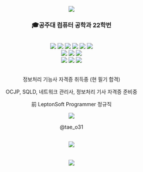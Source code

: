 <div align=center>
	<img src="https://capsule-render.vercel.app/api?type=waving&color=gradient&height=220&section=header&text=Taehyun's%20Github!&fontSize=80&animation=fadeIn" />
</div>
<div align = "center"> 
	<h3> 🎓공주대 컴퓨터 공학과 22학번 </h3> 
</div><br>
<div align="center">
	<img src="https://img.shields.io/badge/Java-E34F26?style=flat&logo=Conda-Forge&logoColor=white" />
	<img src="https://img.shields.io/badge/HTML5-007396?style=flat&logo=HTML5&logoColor=white" />
	<img src="https://img.shields.io/badge/JavaScript-F7DF1E?style=flat&logo=JavaScript&logoColor=white" />
	<img src="https://img.shields.io/badge/jQuery-0769AD?style=flat&logo=jQuery&logoColor=white" />
	<img src="https://img.shields.io/badge/C++-00599C?style=flat&logo=C++d&logoColor=white" />
	<img src="https://img.shields.io/badge/Python-3776AB?style=flat&logo=Pythond&logoColor=white" />
	<br>
	<img src="https://img.shields.io/badge/Spring-6DB33F?style=flat&logo=Spring&logoColor=white" />
	<img src="https://img.shields.io/badge/Selenium-43B02A?style=flat&logo=Selenium&logoColor=white" />
	<img src="https://img.shields.io/badge/Mybatis-000000?style=flat&logo=Fluentd&logoColor=white" />
	<br>
	<img src="https://img.shields.io/badge/MySQL-4479A1?style=flat&logo=MySQL&logoColor=white" />
	<img src="https://img.shields.io/badge/MariaDB-003545?style=flat&logo=MariaDB&logoColor=white" />
	<img src="https://img.shields.io/badge/Linux-FCC624?style=flat&logo=Linux&logoColor=white" />
</div>
<br>
<div align = "center">
	<p>정보처리 기능사 자격증 취득중 (현 필기 합격)</p>
	<p>OCJP, SQLD, 네트워크 관리사, 정보처리 기사 자격증 준비중</p>
	<p>前 LeptonSoft Programmer 정규직</p>
	<img src="https://img.shields.io/badge/Instagram-181717?style=flat&logo=Instagram&logoColor=pink" />
	<p>@tae_o31</p>
</div>
<br>
<div align=center>
	<img src="https://github-readme-stats.vercel.app/api/top-langs/?username=Taehyun06-Dev&layout=compact&theme=buefy"><br><br>
</div>
<br>
<div align=center>
	<img src="https://capsule-render.vercel.app/api?type=waving&color=gradient&height=220&section=footer" />
</div>
